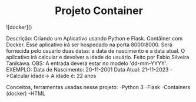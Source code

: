 <h1 align="center"> Projeto Container </h1>
![docker]()


Descrição:
Criando um Aplicativo usando Python e Flask.
Contâiner com Docker.
Esse aplicativo irá ser hospedado na porta 8000:8000.
Será fornecida pelo usuario duas datas: a data de nascimento e a data atual. O aplicativo irá calcular e devolver a idade do usuário.
Feito por Fabio Silveira Tanikawa.
OBS:
A entrada deverá estar no modelo 'dd-mm-YYYY'. 
EXEMPLO: 
Data de Nascimento: 20-11-2001
Data Atual: 21-11-2023
->Calcular idade-> A idade é: 22 anos

Conceitos, ferramentas usadas nesse projeto:
-Python 3
-Flask
-Containers (docker)
-HTML

